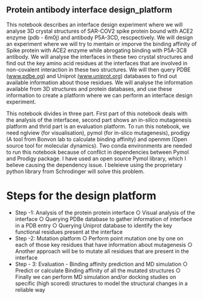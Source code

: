 ## Protein antibody interface design_platform

This notebook describes an interface design experiment where we will analyse 3D crystal structures of SAR-COV2 spike protein bound with ACE2 enzyme (pdb - 6m0j) and antibody P5A-3CD, rescpectively. We will design an experiment where we will try to mentain or imporve the binding affinity of Spike protein with ACE2 enzyme while abrogating binding with P5A-3C8 antibody. We will analyse the interfaces in these two crystal structures and find out the key amino acid residues at the interfaces that are involved in non-covalent interaction in these two structures. We will then query PDBE (www.pdbe.og) and Uniprot (www.uniprot.org) databases to find out available information about those residues. We will analyse the information available from 3D structures and protein databases, and use these information to create a platform where we can perform an interface design experiment.

This notebook divides in three part. First part of this notebook deals with the analysis of the interfacee, second part shows an in-silico mutagenesis platform and thrid part is an evaluation platform. To run this notebook, we need nglview (for visualisation), pymol (for in-slico mutagenesis), prodigy (A tool from Bonvon lab to calculate binding affinity) and openmm (Open source tool for molecular dynamics). Two conda environments are needed to run this notebook because of conflict in dependencies between Pymol and Prodigy package. I have used an open source Pymol library, which I believe causing the dependency issue. I beleieve using the proprietary python library from Schrodinger will solve this problem.

# Steps for the design platform
- Step -1: Analysis of the protein protein interface
○ Visual analysis of the interface
○ Querying PDBe database to gather information of interface in a PDB entry
○ Querying Uniprot database to identify the key functional residues present at the interface
- Step -2: Mutation platform
○ Perform point mutation one by one on each of those key residues that have information about mutagenesis
○ Another approach will be to mutate all residues that are present in the interface
- Step - 3: Evaluation - Binding affinity prediction and MD simulation
○ Predict or calculate Binding affinity of all the mutated structures
○ Finally we can perform MD simulation and/or docking studies on specific (high scored) structures to model the structural changes in a reliable way





